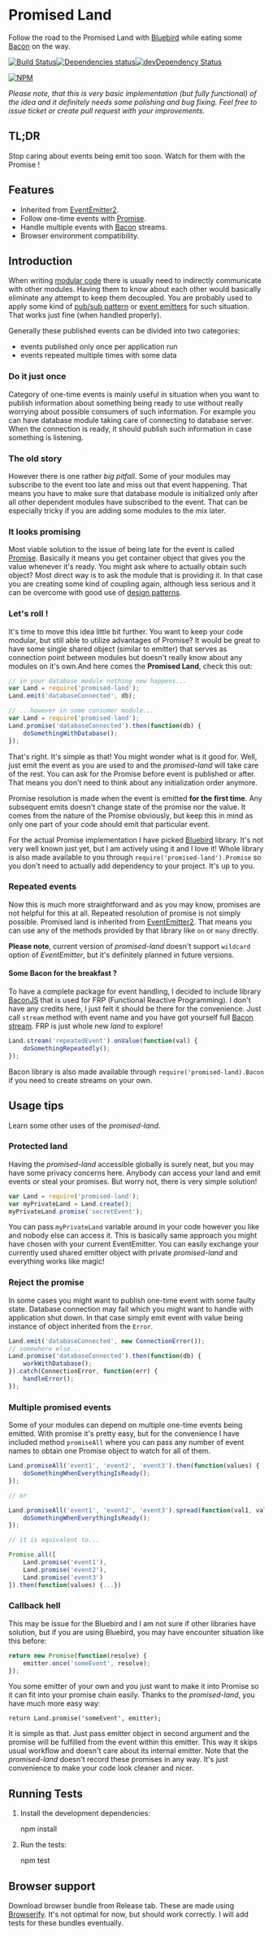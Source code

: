 # Promised Land

Follow the road to the Promised Land with [Bluebird] while eating some [Bacon] on the way. 

[![Build Status](https://travis-ci.org/FredyC/promised-land.svg)](https://travis-ci.org/FredyC/promised-land)[![Dependencies status](https://david-dm.org/FredyC/promised-land/status.svg)](https://david-dm.org/FredyC/promised-land#info=dependencies)[![devDependency Status](https://david-dm.org/FredyC/promised-land/dev-status.svg)](https://david-dm.org/FredyC/promised-land#info=devDependencies)

[![NPM](https://nodei.co/npm/promised-land.png)](https://nodei.co/npm/promised-land/)

[Bluebird]:https://github.com/petkaantonov/bluebird
[BaconJS]:https://github.com/baconjs/bacon.js
[Bacon]:https://github.com/baconjs/bacon.js
[EventEmitter2]:https://github.com/asyncly/EventEmitter2
[Promise]:https://www.promisejs.org/
[modular code]:http://singlepageappbook.com/maintainability1.html
[pub/sub pattern]:http://msdn.microsoft.com/en-us/magazine/hh201955.aspx
[event emitters]:http://javascriptplayground.com/blog/2014/03/event-emitter/
[design patterns]:http://addyosmani.com/resources/essentialjsdesignpatterns/book/

*Please note, that this is very basic implementation (but fully functional) of the idea and it definitely needs some polishing and bug fixing. Feel free to issue ticket or create pull request with your improvements.*

## TL;DR

Stop caring about events being emit too soon. Watch for them with the Promise !

## Features

 - Inherited from [EventEmitter2].
 - Follow one-time events with [Promise].
 - Handle multiple events with [Bacon] streams.
 - Browser environment compatibility.

## Introduction

When writing [modular code] there is usually need to indirectly communicate with other modules. Having them to know about each other would basically eliminate any attempt to keep them decoupled. You are probably used to apply some kind of [pub/sub pattern] or [event emitters] for such situation. That works just fine (when handled properly).

Generally these published events can be divided into two categories:

 * events published only once per application run
 * events repeated multiple times with some data

### Do it just once

Category of one-time events is mainly useful in situation when you want to publish information about something being ready to use without really worrying about possible consumers of such information. For example you can have database module taking care of connecting to database server. When the connection is ready, it should publish such information in case something is listening.

### The old story

However there is one rather *big pitfall*. Some of your modules may subscribe to the event too late and miss out that event happening. That means you have to make sure that database module is initialized only after all other dependent modules have subscribed to the event. That can be especially tricky if you are adding some modules to the mix later.

### It looks promising

Most viable solution to the issue of being late for the event is called [Promise]. Basically it means you get container object that gives you the value whenever it's ready. You might ask where to actually obtain such object? Most direct way is to ask the module that is providing it. In that case you are creating some kind of coupling again, although less serious and it can be overcome with good use of [design patterns].

### Let's roll !

It's time to move this idea little bit further. You want to keep your code modular, but still able to utilize advantages of Promise? It would be great to have some single shared object (similar to emitter) that serves as connection point between modules but doesn't really know about any modules on it's own.And here comes the **Promised Land**, check this out:

```js
// in your database module nothing new happens...
var Land = require('promised-land');
Land.emit('databaseConnected', db);

// ...however in some consumer module...
var Land = require('promised-land');
Land.promise('databaseConnected').then(function(db) {
	doSomethingWithDatabase();
});

```

That's right. It's simple as that! You might wonder what is it good for. Well, just emit the event as you are used to and the *promised-land* will take care of the rest. You can ask for the Promise before event is published or after. That means you don't need to think about any initialization order anymore.

Promise resolution is made when the event is emitted **for the first time**. Any subsequent emits doesn't change state of the promise nor the value. It comes from the nature of the Promise obviously, but keep this in mind as only one part of your code should emit that particular event.

For the actual Promise implementation I have picked [Bluebird] library. It's not very well known just yet, but I am actively using it and I love it! Whole library is also made available to you through `require('promised-land').Promise` so you don't need to actually add dependency to your project. It's up to you.

### Repeated events

Now this is much more straightforward and as you may know, promises are not helpful for this at all. Repeated resolution of promise is not simply possible. Promised land is inherited from [EventEmitter2]. That means you can use any of the methods provided by that library like `on` or `many` directly.

**Please note**, current version of *promised-land* doesn't support `wildcard` option of *EventEmitter*, but it's definitely planned in future versions.

#### Some Bacon for the breakfast ?

To have a complete package for event handling, I decided to include library [BaconJS] that is used for FRP (Functional Reactive Programming). I don't have any credits here, I just felt it should be there for the convenience. Just call `stream` method with event name and you have got yourself full [Bacon stream](https://github.com/baconjs/bacon.js#eventstream). FRP is just whole new *land* to explore!

```js
Land.stream('repeatedEvent').onValue(function(val) {
	doSomethingRepeatedly();
});
```

Bacon library is also made available through `require('promised-land).Bacon` if you need to create streams on your own. 

## Usage tips

Learn some other uses of the *promised-land*.

### Protected land

Having the *promised-land* accessible globally is surely neat, but you may have some privacy concerns here. Anybody can access your land and emit events or steal your promises. But worry not, there is very simple solution!

```js
var Land = require('promised-land');
var myPrivateLand = Land.create();
myPrivateLand.promise('secretEvent');
```

You can pass `myPrivateLand` variable around in your code however you like and nobody else can access it. This is basically same approach you might have chosen with your current EventEmitter. You can easily exchange your currently used shared emitter object with private *promised-land* and everything works like magic!

### Reject the promise

In some cases you might want to publish one-time event with some faulty state. Database connection may fail which you might want to handle with application shut down. In that case simply emit event with  value being instance of object inherited from the `Error`.

```js
Land.emit('databaseConnected', new ConnectionError());
// somewhere else...
Land.promise('databaseConnected').then(function(db) {
	workWithDatabase();
}).catch(ConnectionError, function(err) {
	handleError();
});
```

### Multiple promised events

Some of your modules can depend on multiple one-time events being emitted. With promise it's pretty easy, but for the convenience I have included method `promiseAll` where you can pass any number of event names to obtain one Promise object to watch for all of them.

```js
Land.promiseAll('event1', 'event2', 'event3').then(function(values) {
	doSomethingWhenEverythingIsReady();
});

// or

Land.promiseAll('event1', 'event2', 'event3').spread(function(val1, val2, val3) {
	doSomethingWhenEverythingIsReady();
});

// it is equivalent to...

Promise.all([
	Land.promise('event1'),
	Land.promise('event2'),
	Land.promise('event3')
]).then(function(values) {...})
```

### Callback hell

This may be issue for the Bluebird and I am not sure if other libraries have solution, but if you are using Bluebird, you may have encounter situation like this before:

```js
return new Promise(function(resolve) {
	emitter.once('someEvent', resolve);
});
```

You some emitter of your own and you just want to make it into Promise so it can fit into your promise chain easily. Thanks to the *promised-land*, you have much more easy way:

```
return Land.promise('someEvent', emitter);
```

It is simple as that. Just pass emitter object in second argument and the promise will be fulfilled from the event within this emitter. This way it skips usual workflow and doesn't care about its internal emitter. Note that the *promised-land* doesn't record these promises in any way. It's just convenience to make your code look cleaner and nicer.

## Running Tests

1) Install the development dependencies:

    npm install

2) Run the tests:

    npm test
    
## Browser support

Download browser bundle from Release tab. These are made using [Browserify](http://browserify.org/). It's not optimal for now, but should work correctly. I will add tests for these bundles eventually.

